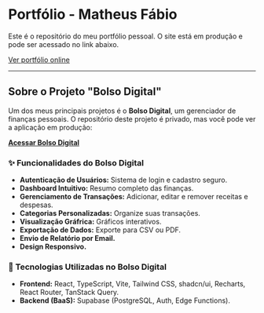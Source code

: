 # Portfólio - Matheus Fábio

Este é o repositório do meu portfólio pessoal. O site está em produção e pode ser acessado no link abaixo.

[Ver portfólio online](https://matheusfbio.netlify.app/)

---

## Sobre o Projeto "Bolso Digital"

Um dos meus principais projetos é o **Bolso Digital**, um gerenciador de finanças pessoais. O repositório deste projeto é privado, mas você pode ver a aplicação em produção:

**[Acessar Bolso Digital](httpshttps://help-finance.netlify.app/)**

### ✨ Funcionalidades do Bolso Digital

- **Autenticação de Usuários:** Sistema de login e cadastro seguro.
- **Dashboard Intuitivo:** Resumo completo das finanças.
- **Gerenciamento de Transações:** Adicionar, editar e remover receitas e despesas.
- **Categorias Personalizadas:** Organize suas transações.
- **Visualização Gráfrica:** Gráficos interativos.
- **Exportação de Dados:** Exporte para CSV ou PDF.
- **Envio de Relatório por Email.**
- **Design Responsivo.**

### 🚀 Tecnologias Utilizadas no Bolso Digital

- **Frontend:** React, TypeScript, Vite, Tailwind CSS, shadcn/ui, Recharts, React Router, TanStack Query.
- **Backend (BaaS):** Supabase (PostgreSQL, Auth, Edge Functions).

